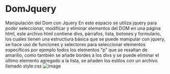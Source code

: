 # DomJquery
Manipulación del Dom con Jquery
En este espacio se utiliza jquery para poder seleccionar, modificar y eliminar elementos del DOM en una página html, este archivo html contiene divs, párrafos, lista, botones y formulario, los cuales tienen una estructiura básica que se puede manipular con jquery, se hace uso de funciones y selectores para seleccionar elementos específicos por ejemplo todos los elementos "p" que se resaltan de amarillo, como también se añade bordes a los divs y se puede eliminar el último elemento agregado a la lista, se añaden los estilos con un archivo llamado style.css
![image](https://github.com/user-attachments/assets/6b1872be-65b1-4978-95af-aead6e217b99)
